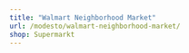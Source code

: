 ```yaml
---
title: "Walmart Neighborhood Market"
url: /modesto/walmart-neighborhood-market/
shop: Supermarkt
---
```

